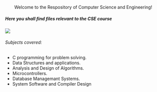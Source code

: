 <p align="center">Welcome to the Respository of Computer Science and Engineering!</p>

##### Here you shall find files relevant to the CSE course

<img src="https://img.shields.io/badge/%E2%9A%A0%EF%B8%8F-under%20construction-red?style=for-the-badge"></img>

###### Subjects covered:
* C programming for problem solving.
* Data Structures and applications.
* Analysis and Design of Algorithms.
* Microcontrollers.
* Database Managemant Systems.
* System Software and Compiler Design
